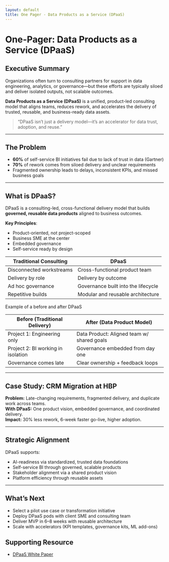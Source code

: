 ```yaml
---
layout: default
title: One Pager - Data Products as a Service (DPaaS)
---
```


# One-Pager: Data Products as a Service (DPaaS)

## Executive Summary

Organizations often turn to consulting partners for support in data engineering, analytics, or governance—but these efforts are typically siloed and deliver isolated outputs, not scalable outcomes.

**Data Products as a Service (DPaaS)** is a unified, product-led consulting model that aligns teams, reduces rework, and accelerates the delivery of trusted, reusable, and business-ready data assets.

> “DPaaS isn’t just a delivery model—it’s an accelerator for data trust, adoption, and reuse.”

---

## The Problem

- **60%** of self-service BI initiatives fail due to lack of trust in data (Gartner)  
- **70%** of rework comes from siloed delivery and unclear requirements  
- Fragmented ownership leads to delays, inconsistent KPIs, and missed business goals

---

## What is DPaaS?

DPaaS is a consulting-led, cross-functional delivery model that builds **governed, reusable data products** aligned to business outcomes.

**Key Principles**:
- Product-oriented, not project-scoped
- Business SME at the center
- Embedded governance
- Self-service ready by design

| Traditional Consulting       | DPaaS                              |
|-----------------------------|-------------------------------------|
| Disconnected workstreams    | Cross-functional product team       |
| Delivery by role            | Delivery by outcome                 |
| Ad hoc governance           | Governance built into the lifecycle |
| Repetitive builds           | Modular and reusable architecture   |


Example of a before and after DPaaS

|Before (Traditional Delivery)      | After (Data Product Model)                 |
|-----------------------------------|--------------------------------------------|
|Project 1: Engineering only        | Data Product: Aligned team w/ shared goals |
|Project 2: BI working in isolation | Governance embedded from day one           |  
|Governance comes late              | Clear ownership + feedback loops           |
---

## Case Study: CRM Migration at HBP

**Problem:** Late-changing requirements, fragmented delivery, and duplicate work across teams.  
**With DPaaS:** One product vision, embedded governance, and coordinated delivery.  
**Impact:** 30% less rework, 6-week faster go-live, higher adoption.

---

## Strategic Alignment

DPaaS supports:
- AI-readiness via standardized, trusted data foundations  
- Self-service BI through governed, scalable products  
- Stakeholder alignment via a shared product vision  
- Platform efficiency through reusable assets

---

## What’s Next

- Select a pilot use case or transformation initiative  
- Deploy DPaaS pods with client SME and consulting team  
- Deliver MVP in 6–8 weeks with reusable architecture  
- Scale with accelerators (KPI templates, governance kits, ML add-ons)

## Supporting Resource

- [DPaaS White Paper](/dpaas_white_paper_with_DS.md)